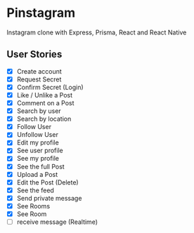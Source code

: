 # Pinstagram

Instagram clone with Express, Prisma, React and React Native

## User Stories

- [x] Create account
- [x] Request Secret
- [x] Confirm Secret (Login)
- [x] Like / Unlike a Post
- [x] Comment on a Post
- [x] Search by user
- [x] Search by location
- [x] Follow User
- [x] Unfollow User
- [x] Edit my profile
- [x] See user profile
- [x] See my profile
- [x] See the full Post
- [x] Upload a Post
- [x] Edit the Post (Delete)
- [x] See the feed
- [x] Send private message
- [x] See Rooms
- [x] See Room
- [ ] receive message (Realtime)
